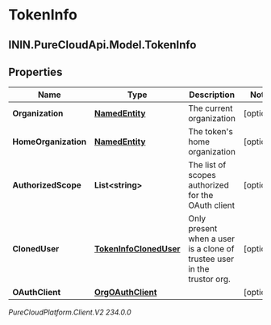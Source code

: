 # TokenInfo

## ININ.PureCloudApi.Model.TokenInfo

## Properties

|Name | Type | Description | Notes|
|------------ | ------------- | ------------- | -------------|
| **Organization** | [**NamedEntity**](NamedEntity) | The current organization | [optional] |
| **HomeOrganization** | [**NamedEntity**](NamedEntity) | The token&#39;s home organization | [optional] |
| **AuthorizedScope** | **List&lt;string&gt;** | The list of scopes authorized for the OAuth client | [optional] |
| **ClonedUser** | [**TokenInfoClonedUser**](TokenInfoClonedUser) | Only present when a user is a clone of trustee user in the trustor org. | [optional] |
| **OAuthClient** | [**OrgOAuthClient**](OrgOAuthClient) |  | [optional] |



_PureCloudPlatform.Client.V2 234.0.0_
